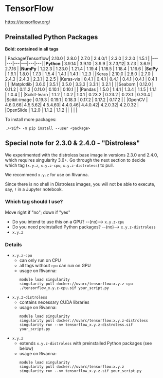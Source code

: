 # TensorFlow

https://tensorflow.org/

## Preinstalled Python Packages
**Bold: contained in all tags**

| Package\Tensorflow| 2.10.0 | 2.8.0 | 2.7.0 | 2.4.0/1 | 2.3.0 | 2.2.0 | 1.5.1 |
|---|---|---|---|---|---|
|**Python**   | 3.9.14  | 3.9.10  | 3.9.9   | 3.7.3/12| 3.7.3   | 3.6.9   | 2.7.16 |
|**NumPy**    | 1.22.3  | 1.23.0  | 1.21.4  | 1.19.4  | 1.18.5  | 1.18.4  | 1.16.6 |
|**SciPy**    | 1.9.1   | 1.8.0   | 1.7.3   | 1.5.4   | 1.4.1   | 1.4.1   | 1.2.3 |
|Keras        | 2.10.0  | 2.8.0   | 2.7.0   | 2.4.3   | 2.4.3   | 2.3.1   | 2.2.5 |
|Keras-vis    | 0.4.1   | 0.4.1   | 0.4.1   | 0.4.1   | 0.4.1   | 0.4.1   | |
|Matplotlib   | 3.6.0   | 3.5.1   | 3.5.0   | 3.3.3   | 3.3.1   | 3.2.1   | |
|Seaborn      | 0.12.0  | 0.11.2  | 0.11.2  | 0.11.0  | 0.10.1  | 0.10.1  | |
|Pandas       | 1.5.0   | 1.4.1   | 1.3.4   | 1.1.5   | 1.1.1   | 1.0.4   | |
|Scikit-learn | 1.1.2   | 1.0.2   | 1.0.1   | 0.23.2  | 0.23.2  | 0.23.1  | 0.20.4 |
|Scikit-image | 0.19.3  | 0.19.1  | 0.18.3  | 0.17.2  | 0.17.2  | 0.17.2  | |
|OpenCV       | 4.6.0.66| 4.5.5.62| 4.5.4.60| 4.4.0.46| 4.4.0.42| 4.2.0.32| 4.2.0.32 |
|OpenSlide    | 1.2.0   | 1.1.2   | 1.1.2   | | | | |

To install more packages:
```
./<sif> -m pip install --user <package>
```

## Special note for 2.3.0 & 2.4.0 - "Distroless"
We experimented with the distroless base image in versions 2.3.0 and 2.4.0, which requires singularity 3.6+. Go through the next section to decide which tag (`x.y.z`, `x.y.z-cpu`, `x.y.z-distroless`) to pull.

We recommend `x.y.z` for use on Rivanna.

Since there is no shell in Distroless images, you will not be able to execute, say, `!` in a Jupyter notebook.

### Which tag should I use?

Move right if "no"; down if "yes"

- Do you intend to use this on a GPU? --(no)--> `x.y.z-cpu`
- Do you need preinstalled Python packages? --(no)--> `x.y.z-distroless`
- `x.y.z`

### Details

- `x.y.z-cpu`
    - can only run on CPU
    - all tags without `cpu` can run on GPU
    - usage on Rivanna:
        ```
        module load singularity
        singularity pull docker://uvarc/tensorflow:x.y.z-cpu
        ./tensorflow_x.y.z-cpu.sif your_script.py
        ```
- `x.y.z-distroless`
    - contains necessary CUDA libraries
    - usage on Rivanna:
        ```
        module load singularity
        singularity pull docker://uvarc/tensorflow:x.y.z-distroless
        singularity run --nv tensorflow_x.y.z-distroless.sif your_script.py
        ```
- `x.y.z`
    - extends `x.y.z-distroless` with preinstalled Python packages (see below)
    - usage on Rivanna:
        ```
        module load singularity
        singularity pull docker://uvarc/tensorflow:x.y.z
        singularity run --nv tensorflow_x.y.z.sif your_script.py
        ```
